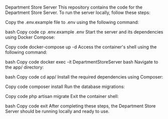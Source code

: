 Department Store Server
This repository contains the code for the Department Store Server. To run the server locally, follow these steps:

Copy the .env.example file to .env using the following command:

bash
Copy code
cp .env.example .env
Start the server and its dependencies using Docker Compose:

Copy code
docker-compose up -d
Access the container's shell using the following command:

bash
Copy code
docker exec -it DepartmentStoreServer bash
Navigate to the app/ directory:

bash
Copy code
cd app/
Install the required dependencies using Composer:

Copy code
composer install
Run the database migrations:

Copy code
php artisan migrate
Exit the container shell:

bash
Copy code
exit
After completing these steps, the Department Store Server should be running locally and ready to use.
